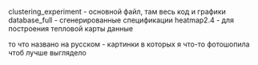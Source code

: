 clustering_experiment - основной файл, там весь код и графики
database_full - сгенерированные спецификации
heatmap2.4 - для построения тепловой карты данные

то что названо на русском - картинки в которых я что-то фотошопила чтоб лучше выглядело
